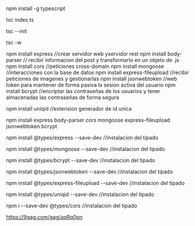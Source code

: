 <!-- Instalar el typscript -->
npm install -g typescript

<!-- Crear el index.js a traves del index.ts -->
tsc index.ts

<!-- Crear el ts tsconfig.json para darle parametros de inicio al tsc -->
 tsc --init  

<!-- Iniciamos el watch de tsc para que haga la compilacion automaticamente-->
tsc -w

<!-- Modulos utilizados -->
npm install express //crear servidor web yservidor rest
npm install body-parser // recibir informacion del post y transformarlo en un objeto de .js
npm install cors //peticiones cross-domain
npm install mongoose //interacciones con la base de datos
npm install express-fileupload //recibir peticiones de imagenes y gestionarlas
npm install jsonwebtoken //web token para mantener de forma pasiva la sesion activa del usuario
npm install bcrypt //encriptar las contraseñas de los usuarios y tener almacenadas las contraseñas de forma segura

npm install uniqid //extension generador de id unica 


npm install express body-parser cors mongoose express-fileupload jsonwebtoken bcrypt



npm install @types/express --save-dev //instalacion del tipado

npm install @types/mongoose --save-dev //instalacion del tipado

npm install @types/bcrypt --save-dev //instalacion del tipado

npm install @types/jsonwebtoken --save-dev //instalacion del tipado

npm install @types/express-fileupload --save-dev //instalacion del tipado

npm install @types/uniqid --save-dev //instalacion del tipado

npm i --save-dev @types/cors //instalacion del tipado

https://9gag.com/gag/apRq0pn